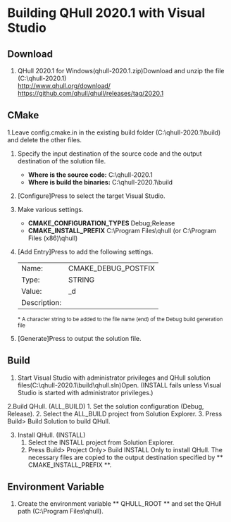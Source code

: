 Building QHull 2020.1 with Visual Studio
=================================================

Download
--------
1. QHull 2020.1 for Windows(qhull-2020.1.zip)Download and unzip the file (C:\qhull-2020.1)  
   <http://www.qhull.org/download/>  
   <https://github.com/qhull/qhull/releases/tag/2020.1>  


CMake  
-----
1.Leave config.cmake.in in the existing build folder (C:\qhull-2020.1\build) and delete the other files.

1. Specify the input destination of the source code and the output destination of the solution file. 
    * **Where is the source code:**         C:\qhull-2020.1  
    * **Where is build the binaries:**      C:\qhull-2020.1\build  

2. [Configure]Press to select the target Visual Studio.

3. Make various settings. 
    * **CMAKE_CONFIGURATION_TYPES**         Debug;Release  
    * **CMAKE_INSTALL_PREFIX**              C:\Program Files\qhull (or C:\Program Files (x86)\qhull)  

4. [Add Entry]Press to add the following settings.  
    <table>
      <tr>
        <td>Name:</td>
        <td>CMAKE_DEBUG_POSTFIX</td>
      </tr>
      <tr>
        <td>Type:</td>
        <td>STRING</td>
      </tr>
      <tr>
        <td>Value:</td>
        <td>_d</td>
      </tr>
      <tr>
        <td>Description:</td>
        <td></td>
      </tr>
    </table>  
    <sup>* A character string to be added to the file name (end) of the Debug build generation file </sup> 

5. [Generate]Press to output the solution file. 


Build  
-----
1. Start Visual Studio with administrator privileges and QHull solution files(C:\qhull-2020.1\build\qhull.sln)Open.
   (INSTALL fails unless Visual Studio is started with administrator privileges.)  

2.Build QHull. (ALL_BUILD)
     1. Set the solution configuration (Debug, Release).
     2. Select the ALL_BUILD project from Solution Explorer.
     3. Press Build> Build Solution to build QHull.

3. Install QHull. (INSTALL)
     1. Select the INSTALL project from Solution Explorer.
     2. Press Build> Project Only> Build INSTALL Only to install QHull.
        The necessary files are copied to the output destination specified by ** CMAKE_INSTALL_PREFIX **.


Environment Variable
--------------------
1. Create the environment variable ** QHULL_ROOT ** and set the QHull path (C:\Program Files\qhull).
